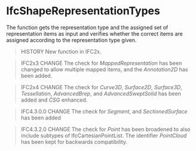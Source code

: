 # IfcShapeRepresentationTypes

The function gets the representation type and the assigned set of representation items as input and verifies whether the correct items are assigned according to the representation type given.

> HISTORY New function in IFC2x.

> IFC2x3 CHANGE The check for _MappedRepresentation_ has been changed to allow multiple mapped items, and the _Annotation2D_ has been added.

> IFC2x4 CHANGE The check for _Curve3D_, _Surface2D_, _Surface3D_, _Tessellation_, _AdvancedBrep_, and _AdvancedSweptSolid_ has been added and _CSG_ enhanced.

> IFC4.3.0.0 CHANGE The check for _Segment_, and _SectionedSurface_ has been added

> IFC4.3.2.0 CHANGE The check for _Point_ has been broadened to also include subtypes of IfcCartesianPointList. The identifier _PointCloud_ has been kept for backwards compatibility.
